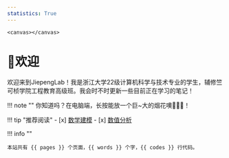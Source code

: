```yaml
---
statistics: True
---
```


<html>
<head>
    <meta charset="UTF-8">
    <meta name="viewport" content="width=device-width, initial-scale=1.0">
    <title>JJP</title>
    <style>
        canvas {
            position: fixed;
            width: 100%;
            height: 100%;
            right: 0%;
            bottom: 0%;
            z-index: -1;
        }
    </style>
</head>

<html>

    <canvas></canvas>

</html>
<script src="./assets/javascripts/canvas.js"></script>
</html>




# 👋欢迎

欢迎来到JiepengLab！我是浙江大学22级计算机科学与技术专业的学生，辅修竺可桢学院工程教育高级班。我会时不时更新一些目前正在学习的笔记！

!!! note ""
    你知道吗？在电脑端，长按能放一个巨~大的烟花噢🎇🎇🎇！

!!! tip "推荐阅读"
    - [x] [数学建模](./Fundemental/Mathematical-Modeling/index.md)
    - [x] [数值分析](./CS/NA/index.md)








 <div class="experience" ></div>

<!DOCTYPE html>
<html lang="en">

<head>
    <style>
        .img{
            width: 50px;
            height: 50px;
            position: absolute;
            background-image: url('./images/chase.gif');
            background-size: cover;
        }
    </style>
</head>

<body>
    <div class="img"></div>
</body>
    <script src="./assets/javascripts/chase.js">
    </script>
</html>

!!! info ""

    本站共有 {{ pages }} 个页面，{{ words }} 个字，{{ codes }} 行代码。